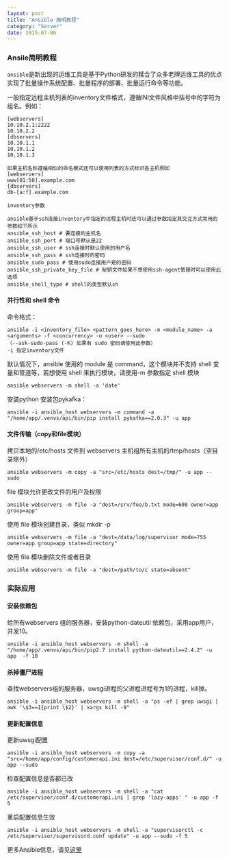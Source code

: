 ```yaml
---
layout: post
title: "Ansible 简明教程"
category: "Server"
date: 2015-07-06
---
```



### Ansile简明教程

`ansible`是新出现的运维工具是基于Python研发的糅合了众多老牌运维工具的优点实现了批量操作系统配置、批量程序的部署、批量运行命令等功能。

一般指定远程主机列表的inventory文件格式，遵循INI文件风格中括号中的字符为组名。例如：

```
[webservers]  
10.10.2.1:2222  
10.10.2.2 
[dbservers]  
10.10.1.1
10.10.1.2
10.10.1.3
   
如果主机名称遵循相似的命名模式还可以使用列表的方式标识各主机例如  
[webservers]  
www[01:50].example.com  
[dbservers]  
db-[a:f].example.com  
   
inventory参数  
   
ansible基于ssh连接inventory中指定的远程主机时还可以通过参数指定其交互方式常用的参数如下所示  
ansible_ssh_host # 要连接的主机名  
ansible_ssh_port # 端口号默认是22  
ansible_ssh_user # ssh连接时默认使用的用户名  
ansible_ssh_pass # ssh连接时的密码  
ansible_sudo_pass # 使用sudo连接用户是的密码  
ansible_ssh_private_key_file # 秘钥文件如果不想使用ssh-agent管理时可以使用此选项  
ansible_shell_type # shell的类型默认sh  
```


#### 并行性和 shell 命令

命令格式：

```
ansible -i <inventory_file> <pattern_goes_here> -m <module_name> -a <arguments> -f <concurrency> -u <user> --sudo
（--ask-sudo-pass (-K) 如果有 sudo 密码请使用此参数）
-i 指定inventory文件
```

默认情况下，ansible 使用的 module 是 command，这个模块并不支持 shell 变量和管道等，若想使用
shell 来执行模块，请使用-m 参数指定 shell 模块

```
ansible webservers -m shell -a 'date'
```

安装python 安装包pykafka：

```
ansible -i ansible_host webservers -m command -a "/home/app/.venvs/api/bin/pip install pykafka==2.0.3" -u app
```

<!-- more -->

#### 文件传输（copy和file模块）

拷贝本地的/etc/hosts 文件到 webservers 主机组所有主机的/tmp/hosts（空目录除外）

```
ansible webservers -m copy -a "src=/etc/hosts dest=/tmp/" -u app --sudo
```

file 模块允许更改文件的用户及权限

```
ansible webservers -m file -a "dest=/srv/foo/b.txt mode=600 owner=app group=app"
```

使用 file 模块创建目录，类似 mkdir -p

```
ansible webservers -m file -a "dest=/data/log/supervisor mode=755 owner=app group=app state=directory"
```

使用 file 模块删除文件或者目录

```
ansible webservers -m file -a "dest=/path/to/c state=absent"
```



### 实际应用
#### 安装依赖包

给所有webservers 组的服务器，安装python-dateutil 依赖包，采用app用户，并发10。

```
ansible -i ansible_host webservers -m shell -a "/home/app/.venvs/api/bin/pip2.7 install python-dateutil==2.4.2" -u app  -f 10

```



#### 杀掉僵尸进程

查找webservers组的服务器，uwsgi进程的父进程进程号为1的进程，kill掉。

```
ansible -i ansible_host webservers -m shell -a "ps -ef | grep uwsgi | awk '\$3==1{print \$2}' | xargs kill -9"
```

#### 更新配置信息

更新uwsgi配置

```
ansible -i ansible_host webservers -m copy -a "src=/home/app/config/customerapi.ini dest=/etc/supervisor/conf.d/" -u app --sudo
```

检查配置信息是否都已改

```
ansible -i ansible_host webservers -m shell -a "cat /etc/supervisor/conf.d/customerapi.ini | grep 'lazy-apps' " -u app -f 5
```


重启配置信息生效

```
ansible -i ansible_host webservers -m shell -a "supervisorctl -c /etc/supervisor/supervisord.conf update" -u app --sudo -f 5

```

更多Ansible信息，请见[这里](http://docs.ansible.com/ansible/index.html)